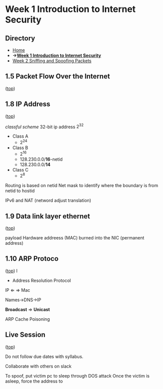 # Week 1 Introduction to Internet Security

## Directory
- [Home](/README.md#table-of-contents)
- **&rarr;[Week 1 Introduction to Internet Security](/week1/README.md#Week-1-Introduction-to-Internet-Security)**
- [Week 2 Sniffing and Spoofing Packets](/week2/README.md#Week-2-Sniffing-and-Spoofing-Packets)


## 1.5 Packet Flow Over the Internet
([top](#directory))

## 1.8 IP Address
([top](#directory))

*classful scheme*
32-bit ip address $2^{32}$

- Class A
  - $2^{24}$
- Class B
  - $2^{16}$
  - 128.230.0.0/**16**-netid
  - 128.230.0.0/**14**
- Class C
  - $2^8$

Routing is based on netid
Net mask to identify where the boundary is from netid to hostid

IPv6 and NAT (netword adjust translation)

## 1.9 Data link layer ethernet
([top](#directory))

payload Hardware addreess (MAC) burned into the NIC (permanent address)

## 1.10 ARP Protoco
([top](#directory))
l
- Address Resolution Protocol

IP $\Leftarrow$ $\Rightarrow$ Mac


Names->DNS->IP

**Broadcast** $\Rightarrow$ **Unicast**

ARP Cache Poisoning

## Live Session
([top](#directory))

Do not follow due dates with syllabus.

Collaborate with others on slack

To spoof, put victim pc to sleep through DOS attack
Once the victim is asleep, force the address to 